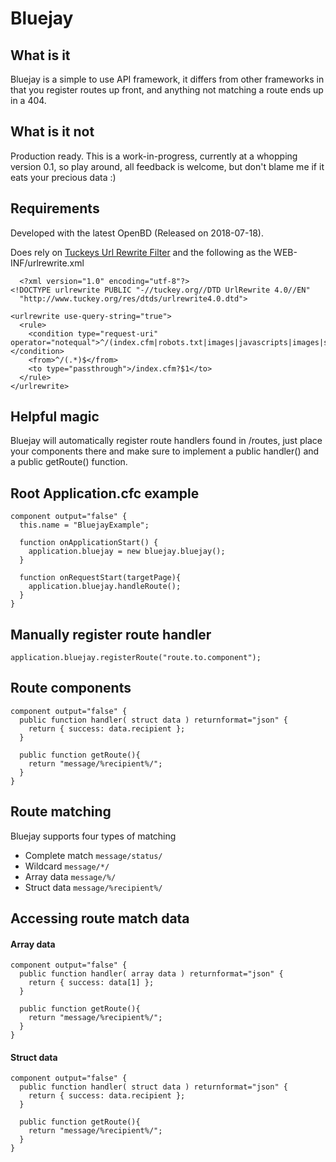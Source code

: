 # Bluejay
## What is it
Bluejay is a simple to use API framework, it differs from other frameworks in that you register routes up front, and anything not matching a route ends up in a 404.

## What is it not
Production ready. This is a work-in-progress, currently at a whopping version 0.1, so play around, all feedback is welcome, but don't blame me if it eats your precious data :)

## Requirements
Developed with the latest OpenBD (Released on 2018-07-18).

Does rely on [Tuckeys Url Rewrite Filter](http://tuckey.org/urlrewrite/) and the following as the WEB-INF/urlrewrite.xml

```
  <?xml version="1.0" encoding="utf-8"?>
<!DOCTYPE urlrewrite PUBLIC "-//tuckey.org//DTD UrlRewrite 4.0//EN"
  "http://www.tuckey.org/res/dtds/urlrewrite4.0.dtd">

<urlrewrite use-query-string="true">
  <rule>
    <condition type="request-uri" operator="notequal">^/(index.cfm|robots.txt|images|javascripts|images|stylesheets)</condition>
    <from>^/(.*)$</from>
    <to type="passthrough">/index.cfm?$1</to>
  </rule>
</urlrewrite>
```

## Helpful magic
Bluejay will automatically register route handlers found in /routes, just place your components there and make sure to implement a public handler() and a public getRoute() function.

## Root Application.cfc example
```
component output="false" {
  this.name = "BluejayExample";

  function onApplicationStart() {
    application.bluejay = new bluejay.bluejay();
  }

  function onRequestStart(targetPage){
    application.bluejay.handleRoute();
  }
}
```

## Manually register route handler
`application.bluejay.registerRoute("route.to.component");`


## Route components
```
component output="false" {
  public function handler( struct data ) returnformat="json" {
    return { success: data.recipient };
  }

  public function getRoute(){
    return "message/%recipient%/";
  }
}
```

## Route matching
Bluejay supports four types of matching
* Complete match `message/status/`
* Wildcard `message/*/`
* Array data `message/%/`
* Struct data `message/%recipient%/`

## Accessing route match data
#### Array data
```
component output="false" {
  public function handler( array data ) returnformat="json" {
    return { success: data[1] };
  }

  public function getRoute(){
    return "message/%recipient%/";
  }
}
```

#### Struct data
```
component output="false" {
  public function handler( struct data ) returnformat="json" {
    return { success: data.recipient };
  }

  public function getRoute(){
    return "message/%recipient%/";
  }
}
```